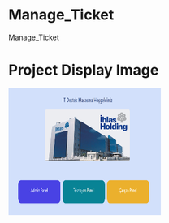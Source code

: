 # Manage_Ticket
Manage_Ticket




# Project Display Image
<p>

<img src="https://github.com/isahatipoglu74/JavaSpring-React-Manage-Ticket-Application/blob/main/manage_ticket_images/1.png" width="300" height="250" style="max-width:100%;"></a>

</p>

